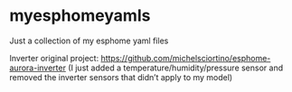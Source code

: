 # myesphomeyamls

Just a collection of my esphome yaml files

Inverter original project: https://github.com/michelsciortino/esphome-aurora-inverter (I just added a temperature/humidity/pressure sensor and removed the inverter sensors that didn’t apply to my model)
